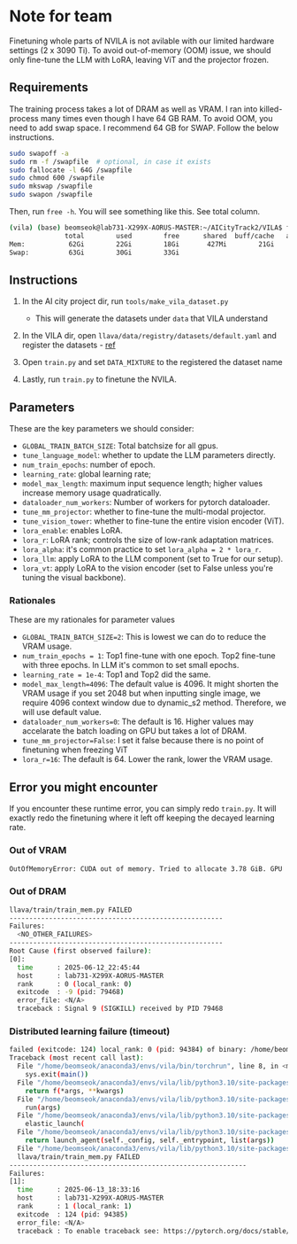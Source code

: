 # Note for team
Finetuning whole parts of NVILA is not avilable with our limited hardware settings (2 x 3090 Ti). To avoid out-of-memory (OOM) issue, we should only fine-tune the LLM with LoRA, leaving ViT and the projector frozen. 

## Requirements
The training process takes a lot of DRAM as well as VRAM. I ran into killed-process many times even though I have 64 GB RAM. To avoid OOM, you need to add swap space. I recommend 64 GB for SWAP. Follow the below instructions.
```bash
sudo swapoff -a
sudo rm -f /swapfile  # optional, in case it exists
sudo fallocate -l 64G /swapfile
sudo chmod 600 /swapfile
sudo mkswap /swapfile
sudo swapon /swapfile
```

Then, run `free -h`. You will see something like this. See total column.
```bash
(vila) (base) beomseok@lab731-X299X-AORUS-MASTER:~/AICityTrack2/VILA$ free -h
              total        used        free      shared  buff/cache   available
Mem:           62Gi        22Gi        18Gi       427Mi        21Gi        38Gi
Swap:          63Gi        30Gi        33Gi                          
```
## Instructions
1. In the AI city project dir, run `tools/make_vila_dataset.py`
    - This will generate the datasets under `data` that VILA understand
2. In the VILA dir, open `llava/data/registry/datasets/default.yaml` and register the datasets - [ref](https://github.com/NVlabs/VILA/tree/main/finetuning#:~:text=video%20data%0A%5D-,SampleVideo%3A,-_target_%3A%20llava)
3. Open `train.py` and set `DATA_MIXTURE` to the registered the dataset name

4. Lastly, run `train.py` to finetune the NVILA.

## Parameters
These are the key parameters we should consider:
- `GLOBAL_TRAIN_BATCH_SIZE`: Total batchsize for all gpus.
- `tune_language_model`: whether to update the LLM parameters directly.
- `num_train_epochs`: number of epoch.
- `learning_rate`: global learning rate;
- `model_max_length`: maximum input sequence length; higher values increase memory usage quadratically.
- `dataloader_num_workers`: Number of workers for pytorch dataloader.
- `tune_mm_projector`: whether to fine-tune the multi-modal projector.
- `tune_vision_tower`: whether to fine-tune the entire vision encoder (ViT).
- `lora_enable`: enables LoRA.
- `lora_r`: LoRA rank; controls the size of low-rank adaptation matrices.
- `lora_alpha`: it's common practice to set `lora_alpha = 2 * lora_r`.
- `lora_llm`: apply LoRA to the LLM component (set to True for our setup).
- `lora_vt`: apply LoRA to the vision encoder (set to False unless you're tuning the visual backbone).

### Rationales
These are my rationales for parameter values
- `GLOBAL_TRAIN_BATCH_SIZE=2`: This is lowest we can do to reduce the VRAM usage.
- `num_train_epochs = 1`: Top1 fine-tune with one epoch. Top2 fine-tune with three epochs. In LLM it's common to set small epochs.
- `learning_rate = 1e-4`: Top1 and Top2 did the same. 
- `model_max_length=4096`: The default value is 4096. It might shorten the VRAM usage if you set 2048 but when inputting single image, we require 4096 context window due to dynamic_s2 method. Therefore, we will use default value.
- `dataloader_num_workers=0`: The default is 16. Higher values may accelarate the batch loading on GPU but takes a lot of DRAM.
- `tune_mm_projector=False`: I set it false because there is no point of finetuning when freezing ViT
- `lora_r=16`: The default is 64. Lower the rank, lower the VRAM usage.

## Error you might encounter
If you encounter these runtime error, you can simply redo `train.py`. It will exactly redo the finetuning where it left off keeping the decayed learning rate.

### Out of VRAM
```bash
OutOfMemoryError: CUDA out of memory. Tried to allocate 3.78 GiB. GPU  has a total capacity of 23.69 GiB of which 875.62 MiB is free. Process 492814 has 3.21 GiB memory in use. Including non-PyTorch memory, this process has 19.40 GiB memory in use. Of the allocated memory 17.97 GiB is allocated by PyTorch, and 1.02 GiB is reserved by PyTorch but unallocated. If reserved but unallocated memory is large try setting PYTORCH_CUDA_ALLOC_CONF=expandable_segments:True to avoid fragmentation. 
```

### Out of DRAM
```bash
llava/train/train_mem.py FAILED
------------------------------------------------------
Failures:
  <NO_OTHER_FAILURES>
------------------------------------------------------
Root Cause (first observed failure):
[0]:
  time      : 2025-06-12_22:45:44
  host      : lab731-X299X-AORUS-MASTER
  rank      : 0 (local_rank: 0)
  exitcode  : -9 (pid: 79468)
  error_file: <N/A>
  traceback : Signal 9 (SIGKILL) received by PID 79468
```

### Distributed learning failure (timeout)
```bash
failed (exitcode: 124) local_rank: 0 (pid: 94384) of binary: /home/beomseok/anaconda3/envs/vila/bin/python3.10
Traceback (most recent call last):
  File "/home/beomseok/anaconda3/envs/vila/bin/torchrun", line 8, in <module>
    sys.exit(main())
  File "/home/beomseok/anaconda3/envs/vila/lib/python3.10/site-packages/torch/distributed/elastic/multiprocessing/errors/__init__.py", line 347, in wrapper
    return f(*args, **kwargs)
  File "/home/beomseok/anaconda3/envs/vila/lib/python3.10/site-packages/torch/distributed/run.py", line 879, in main
    run(args)
  File "/home/beomseok/anaconda3/envs/vila/lib/python3.10/site-packages/torch/distributed/run.py", line 870, in run
    elastic_launch(
  File "/home/beomseok/anaconda3/envs/vila/lib/python3.10/site-packages/torch/distributed/launcher/api.py", line 132, in __call__
    return launch_agent(self._config, self._entrypoint, list(args))
  File "/home/beomseok/anaconda3/envs/vila/lib/python3.10/site-packages/torch/distributed/launcher/api.py", line 263, in launch_agent
  llava/train/train_mem.py FAILED
------------------------------------------------------------
Failures:
[1]:
  time      : 2025-06-13_18:33:16
  host      : lab731-X299X-AORUS-MASTER
  rank      : 1 (local_rank: 1)
  exitcode  : 124 (pid: 94385)
  error_file: <N/A>
  traceback : To enable traceback see: https://pytorch.org/docs/stable/elastic/errors.html

```